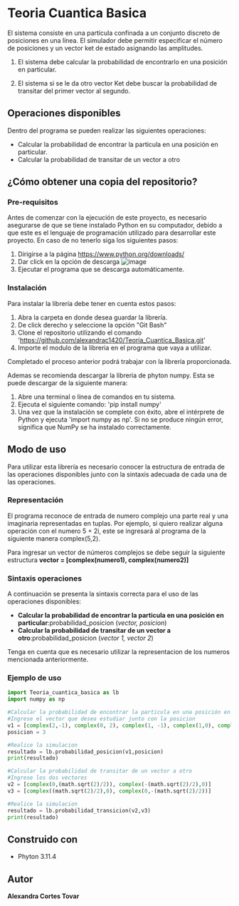 # Teoria Cuantica Basica
El sistema consiste en una partícula confinada a un conjunto discreto de posiciones en una línea. El simulador debe permitir especificar el número de posiciones y un vector ket de estado asignando las amplitudes.

1. El sistema debe calcular la probabilidad de encontrarlo en una posición en particular.

2. El sistema si se le da otro vector Ket debe buscar la probabilidad de transitar del primer vector al segundo.
## Operaciones disponibles 
Dentro del programa se pueden realizar las siguientes operaciones:
* Calcular la probabilidad de encontrar la particula en una posición en particular.
* Calcular la probabilidad de transitar de un vector a otro

## ¿Cómo obtener una copia del repositorio?
### Pre-requisitos
Antes de comenzar con la ejecución de este proyecto, es necesario asegurarse de que se tiene instalado Python en su computador, debido a que este es el lenguaje de programación utilizado para desarrollar este proyecto. 
En caso de no tenerlo siga los siguientes pasos:
1. Dirigirse a la página https://www.python.org/downloads/
2. Dar click en la opción de descarga
   ![image](https://github.com/alexandrac1420/CNYT/assets/138069735/03d02dfb-a346-4bc8-8e9c-066816e2f80e)
3. Ejecutar el programa que se descarga automáticamente.

### Instalación 
Para instalar la librería debe tener en cuenta estos pasos:
1. Abra la carpeta en donde desea guardar la librería.
2. De click derecho y seleccione la opción "Git Bash"
3. Clone el repositorio utilizando el comando 'https://github.com/alexandrac1420/Teoria_Cuantica_Basica.git'
4. Importe el modulo de la libreria en el programa que vaya a utilizar.
   
Completado el proceso anterior podrá trabajar con la librería proporcionada.

Ademas se recomienda descargar la libreria de phyton numpy. Esta se puede descargar de la siguiente manera:
1. Abre una terminal o línea de comandos en tu sistema.
2. Ejecuta el siguiente comando: 'pip install numpy'
3. Una vez que la instalación se complete con éxito, abre el intérprete de Python y ejecuta 'import numpy as np'. Si no se produce ningún error, significa que NumPy se ha instalado correctamente.

## Modo de uso
Para utilizar esta librería es necesario conocer la estructura de entrada de las operaciones disponibles junto con la sintaxis adecuada de cada una de las operaciones.

### Representación 
El programa reconoce de entrada de numero complejo una parte real y una imaginaria representadas en tuplas. Por ejemplo, si quiero realizar alguna operación con el numero 5 + 2i, este se ingresará al programa de la siguiente manera complex(5,2).

Para ingresar un vector de números complejos se debe seguir la siguiente estructura __vector = [complex(numero1), complex(numero2)]__


### Sintaxis operaciones 
A continuación se presenta la sintaxis correcta para el uso de las operaciones disponibles:
* __Calcular la probabilidad de encontrar la particula en una posición en particular__:probabilidad_posicion (_vector, posicion_)
* __Calcular la probabilidad de transitar de un vector a otro__:probabilidad_posicion (_vector 1, vector 2_)

Tenga en cuenta que es necesario utilizar la representacion de los numeros mencionada anteriormente.

### Ejemplo de uso 
~~~python
import Teoria_cuantica_basica as lb
import numpy as np

#Calcular la probabilidad de encontrar la particula en una posición en particular
#Ingrese el vector que desea estudiar junto con la posicion
v1 = [complex(2,-1), complex(0, 2), complex(1, -1), complex(1,0), complex(1, -2), complex(2,0)]
posicion = 3

#Realice la simulacion
resultado = lb.probabilidad_posicion(v1,posicion)
print(resultado)

#Calcular la probabilidad de transitar de un vector a otro
#Ingrese los dos vectores 
v2 = [complex(0,(math.sqrt(2)/2)), complex(-(math.sqrt(2)/2),0)]
v3 = [complex((math.sqrt(2)/2),0), complex(0,-(math.sqrt(2)/2))]

#Realice la simulacion
resultado = lb.probabilidad_transicion(v2,v3)
print(resultado)
~~~


## Construido con
* Phyton 3.11.4
  
## Autor 
__Alexandra Cortes Tovar__ 
